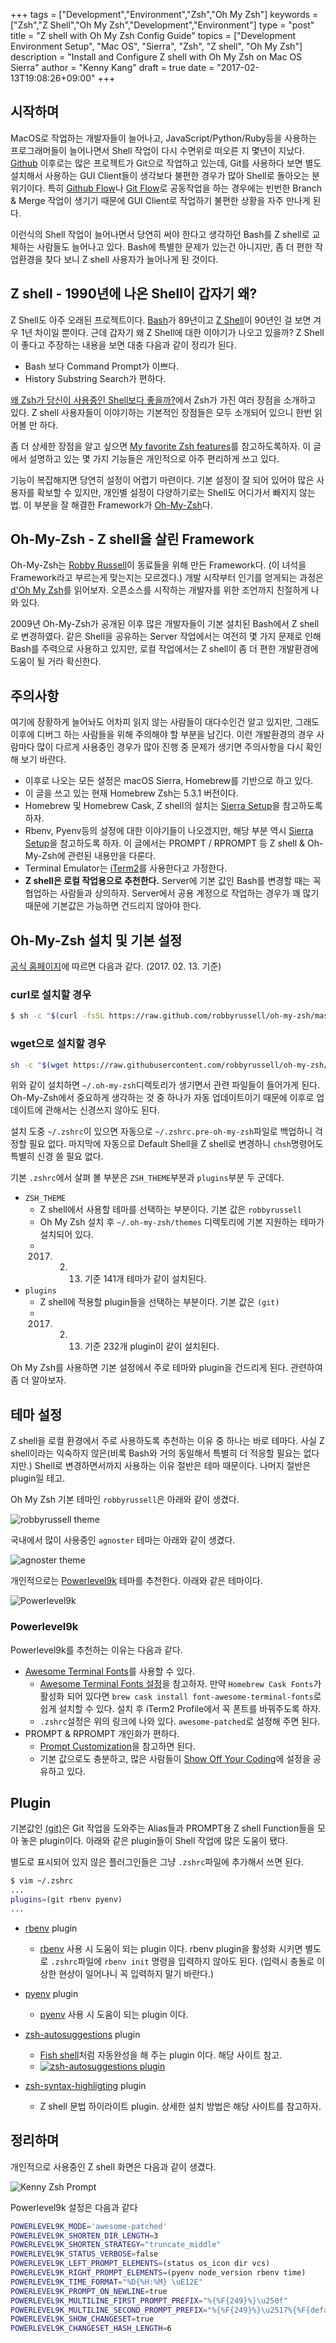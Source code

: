 +++
tags = ["Development","Environment","Zsh","Oh My Zsh"]
keywords = ["Zsh","Z Shell","Oh My Zsh","Development","Environment"]
type = "post"
title = "Z shell with Oh My Zsh Config Guide"
topics = ["Development Environment Setup", "Mac OS", "Sierra", "Zsh", "Z shell", "Oh My Zsh"]
description = "Install and Configure Z shell with Oh My Zsh on Mac OS Sierra"
author = "Kenny Kang"
draft = true
date = "2017-02-13T19:08:26+09:00"
+++

## 시작하며
MacOS로 작업하는 개발자들이 늘어나고, JavaScript/Python/Ruby등을 사용하는 프로그래머들이 늘어나면서 Shell 작업이 다시 수면위로 떠오른 지 몇년이 지났다. [Github](https://github.com) 이후로는 많은 프로젝트가 Git으로 작업하고 있는데, Git를 사용하다 보면 별도 설치해서 사용하는 GUI Client들이 생각보다 불편한 경우가 많아 Shell로 돌아오는 분위기이다. 특히 [Github Flow](https://guides.github.com/introduction/flow/)나 [Git Flow](http://jeffkreeftmeijer.com/2010/why-arent-you-using-git-flow/)로 공동작업을 하는 경우에는 빈번한 Branch &amp; Merge 작업이 생기기 때문에 GUI Client로 작업하기 불편한 상황을 자주 만나게 된다.

이런식의 Shell 작업이 늘어나면서 당연히 써야 한다고 생각하던 Bash를 Z shell로 교체하는 사람들도 늘어나고 있다. Bash에 특별한 문제가 있는건 아니지만, 좀 더 편한 작업환경을 찾다 보니 Z shell 사용자가 늘어나게 된 것이다.

## Z shell - 1990년에 나온 Shell이 갑자기 왜?
Z Shell도 아주 오래된 프로젝트이다. [Bash](https://www.gnu.org/software/bash/)가 89년이고 [Z Shell](http://www.zsh.org)이 90년인 걸 보면 겨우 1년 차이일 뿐이다. 근데 갑자기 왜 Z Shell에 대한 이야기가 나오고 있을까?
Z Shell이 좋다고 주장하는 내용을 보면 대충 다음과 같이 정리가 된다.

* Bash 보다 Command Prompt가 이쁘다.
* History Substring Search가 편하다.

[왜 Zsh가 당신이 사용중인 Shell보다 좋을까?](http://www.slideshare.net/brendon_jag/why-zsh-is-cooler-than-your-shell)에서 Zsh가 가진 여러 장점을 소개하고 있다. Z shell 사용자들이 이야기하는 기본적인 장점들은 모두 소개되어 있으니 한번 읽어볼 만 하다.

좀 더 상세한 장점을 알고 싶으면 [My favorite Zsh features](http://code.joejag.com/2014/why-zsh.html)를 참고하도록하자. 이 글에서 설명하고 있는 몇 가지 기능들은 개인적으로 아주 편리하게 쓰고 있다.

기능이 복잡해지면 당연히 설정이 어렵기 마련이다. 기본 설정이 잘 되어 있어야 많은 사용자를 확보할 수 있지만, 개인별 설정이 다양하기로는 Shell도 어디가서 빠지지 않는 법. 이 부분을 잘 해결한 Framework가 [Oh-My-Zsh](http://ohmyz.sh/)다.

## Oh-My-Zsh - Z shell을 살린 Framework
Oh-My-Zsh는 [Robby Russell](https://www.planetargon.com/about/robby-russell)이 동료들을 위해 만든 Framework다. (이 녀석을 Framework라고 부르는게 맞는지는 모르겠다.) 개발 시작부터 인기를 얻게되는 과정은 [d'Oh My Zsh](https://medium.com/@robbyrussell/d-oh-my-zsh-af99ca54212c)를 읽어보자. 오픈소스를 시작하는 개발자를 위한 조언까지 친절하게 나와 있다.

2009년 Oh-My-Zsh가 공개된 이후 많은 개발자들이 기본 설치된 Bash에서 Z shell로 변경하였다. 같은 Shell을 공유하는 Server 작업에서는 여전히 몇 가지 문제로 인해 Bash를 주력으로 사용하고 있지만, 로컬 작업에서는 Z shell이 좀 더 편한 개발환경에 도움이 될 거라 확신한다.

## 주의사항
여기에 장황하게 늘어놔도 어차피 읽지 않는 사람들이 대다수인건 알고 있지만, 그래도 이후에 디버그 하는 사람들을 위해 주의해야 할 부분을 남긴다. 이런 개발환경의 경우 사람마다 많이 다르게 사용중인 경우가 많아 진행 중 문제가 생기면 주의사항을 다시 확인해 보기 바란다.

* 이후로 나오는 모든 설정은 macOS Sierra, Homebrew를 기반으로 하고 있다.
* 이 글을 쓰고 있는 현재 Homebrew Zsh는 5.3.1 버전이다.
* Homebrew 및 Homebrew Cask, Z shell의 설치는 [Sierra Setup](http://blog.funspaces.org/2016/12/09/sierra-setup/)을 참고하도록 하자.
* Rbenv, Pyenv등의 설정에 대한 이야기들이 나오겠지만, 해당 부분 역시 [Sierra Setup](http://blog.funspaces.org/2016/12/09/sierra-setup/)을 참고하도록 하자. 이 글에서는 PROMPT / RPROMPT 등 Z shell &amp; Oh-My-Zsh에 관련된 내용만을 다룬다.
* Terminal Emulator는 [iTerm2](https://iterm2.com)를 사용한다고 가정한다.
* **Z shell은 로컬 작업용으로 추천한다.** Server에 기본 값인 Bash를 변경할 때는 꼭 협업하는 사람들과 상의하자. Server에서 공용 계정으로 작업하는 경우가 꽤 많기 때문에 기본값은 가능하면 건드리지 않아야 한다.

## Oh-My-Zsh 설치 및 기본 설정
[공식 홈페이지](http://ohmyz.sh)에 따르면 다음과 같다. (2017. 02. 13. 기준)

### curl로 설치할 경우
```sh
$ sh -c "$(curl -fsSL https://raw.github.com/robbyrussell/oh-my-zsh/master/tools/install.sh)"
```

### wget으로 설치할 경우
```sh
sh -c "$(wget https://raw.githubusercontent.com/robbyrussell/oh-my-zsh/master/tools/install.sh -O -)"
```

위와 같이 설치하면 ```~/.oh-my-zsh```디렉토리가 생기면서 관련 파일들이 들어가게 된다. Oh-My-Zsh에서 중요하게 생각하는 것 중 하나가 자동 업데이트이기 때문에 이후로 업데이트에 관해서는 신경쓰지 않아도 된다.

설치 도중 ```~/.zshrc```이 있으면 자동으로 ```~/.zshrc.pre-oh-my-zsh```파일로 백업하니 걱정할 필요 없다. 마지막에 자동으로 Default Shell을 Z shell로 변경하니 ```chsh```명령어도 특별히 신경 쓸 필요 없다.

기본 ```.zshrc```에서 살펴 볼 부분은 ```ZSH_THEME```부분과 ```plugins```부분 두 군데다.

* ```ZSH_THEME```
	* Z shell에서 사용할 테마를 선택하는 부분이다. 기본 값은 ```robbyrussell```
	* Oh My Zsh 설치 후 ```~/.oh-my-zsh/themes``` 디렉토리에 기본 지원하는 테마가 설치되어 있다.
	* 2017. 02. 13. 기준 141개 테마가 같이 설치된다.
* ```plugins```
	* Z shell에 적용할 plugin들을 선택하는 부분이다. 기본 값은 ```(git)```
	* 2017. 02. 13. 기준 232개 plugin이 같이 설치된다.

Oh My Zsh를 사용하면 기본 설정에서 주로 테마와 plugin을 건드리게 된다. 관련하여 좀 더 알아보자.

## 테마 설정
Z shell을 로컬 환경에서 주로 사용하도록 추천하는 이유 중 하나는 바로 테마다. 사실 Z shell이라는 익숙하지 않은(비록 Bash와 거의 동일해서 특별히 더 적응할 필요는 없다지만.) Shell로 변경하면서까지 사용하는 이유 절반은 테마 때문이다. 나머지 절반은 plugin일 테고.

Oh My Zsh 기본 테마인 ```robbyrussell```은 아래와 같이 생겼다.

![robbyrussell theme](https://cloud.githubusercontent.com/assets/2618447/6316876/710cbb8c-ba03-11e4-90b3-0315d72f270c.jpg)

국내에서 많이 사용중인 ```agnoster``` 테마는 아래와 같이 생겼다.

![agnoster theme](https://cloud.githubusercontent.com/assets/2618447/6316862/70f58fb6-ba03-11e4-82c9-c083bf9a6574.png)

개인적으로는 [Powerlevel9k](https://github.com/bhilburn/powerlevel9k) 테마를 추천한다. 아래와 같은 테마이다.

![Powerlevel9k](https://camo.githubusercontent.com/80ec23fda88d2f445906a3502690f22827336736/687474703a2f2f692e696d6775722e636f6d2f777942565a51792e676966)

### Powerlevel9k
Powerlevel9k를 추천하는 이유는 다음과 같다.

* [Awesome Terminal Fonts](https://github.com/gabrielelana/awesome-terminal-fonts)를 사용할 수 있다.
	* [Awesome Terminal Fonts 설정](https://github.com/bhilburn/powerlevel9k/wiki/Install-Instructions#option-3-install-awesome-powerline-fonts)을 참고하자. 만약 ```Homebrew Cask Fonts```가 활성화 되어 있다면 ```brew cask install font-awesome-terminal-fonts```로 쉽게 설치할 수 있다. 설치 후 iTerm2 Profile에서 꼭 폰트를 바꿔주도록 하자.
	* ```.zshrc```설정은 위의 링크에 나와 있다. ```awesome-patched```로 설정해 주면 된다.
* PROMPT &amp; RPROMPT 개인화가 편하다.
	* [Prompt Customization](https://github.com/bhilburn/powerlevel9k#prompt-customization)을 참고하면 된다.
	* 기본 값으로도 충분하고, 많은 사람들이 [Show Off Your Coding](https://github.com/bhilburn/powerlevel9k/wiki/Show-Off-Your-Config)에 설정을 공유하고 있다.

## Plugin
기본값인 [(git)](https://github.com/robbyrussell/oh-my-zsh/wiki/Plugin:git)은 Git 작업을 도와주는 Alias들과 PROMPT용 Z shell Function들을 모아 놓은 plugin이다. 아래와 같은 plugin들이 Shell 작업에 많은 도움이 됐다.

별도로 표시되어 있지 않은 플러그인들은 그냥 ```.zshrc```파일에 추가해서 쓰면 된다.

```sh
$ vim ~/.zshrc
...
plugins=(git rbenv pyenv)
...
```

* [rbenv](https://github.com/robbyrussell/oh-my-zsh/blob/master/plugins/rbenv/rbenv.plugin.zsh) plugin
	* [rbenv](https://github.com/rbenv/rbenv) 사용 시 도움이 되는 plugin 이다. rbenv plugin을 활성화 시키면 별도로 ```.zshrc```파일에 ```rbenv init``` 명령을 입력하지 않아도 된다. (입력시 충돌로 이상한 현상이 일어나니 꼭 입력하지 말기 바란다.)
* [pyenv](https://github.com/robbyrussell/oh-my-zsh/wiki/Plugins#pyenv) plugin
	* [pyenv](https://github.com/yyuu/pyenv) 사용 시 도움이 되는 plugin 이다.
* [zsh-autosuggestions](https://github.com/zsh-users/zsh-autosuggestions) plugin
	* [Fish shell](http://www.fishshell.com/)처럼 자동완성을 해 주는 plugin 이다. 해당 사이트 참고.
	* [![zsh-autosuggestions plugin][2]][1]
* [zsh-syntax-highligting](https://github.com/zsh-users/zsh-syntax-highlighting) plugin
	* Z shell 문법 하이라이트 plugin. 상세한 설치 방법은 해당 사이트를 참고하자.

  [1]: https://asciinema.org/a/37390
  [2]: https://camo.githubusercontent.com/8135e25b744f29e5fd83964eded4bd255aa1da74/68747470733a2f2f61736369696e656d612e6f72672f612f33373339302e706e67

## 정리하며
개인적으로 사용중인 Z shell 화면은 다음과 같이 생겼다.

![Kenny Zsh Prompt](/images/zsh_config/powerlevel9k.png)

Powerlevel9k 설정은 다음과 같다

```sh
POWERLEVEL9K_MODE='awesome-patched'
POWERLEVEL9K_SHORTEN_DIR_LENGTH=3
POWERLEVEL9K_SHORTEN_STRATEGY="truncate_middle"
POWERLEVEL9K_STATUS_VERBOSE=false
POWERLEVEL9K_LEFT_PROMPT_ELEMENTS=(status os_icon dir vcs)
POWERLEVEL9K_RIGHT_PROMPT_ELEMENTS=(pyenv node_version rbenv time)
POWERLEVEL9K_TIME_FORMAT="%D{%H:%M} \uE12E"
POWERLEVEL9K_PROMPT_ON_NEWLINE=true
POWERLEVEL9K_MULTILINE_FIRST_PROMPT_PREFIX="%{%F{249}%}\u250f"
POWERLEVEL9K_MULTILINE_SECOND_PROMPT_PREFIX="%{%F{249}%}\u2517%{%F{default}%} "
POWERLEVEL9K_SHOW_CHANGESET=true
POWERLEVEL9K_CHANGESET_HASH_LENGTH=6
```